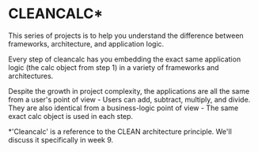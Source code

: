 # CLEANCALC*

This series of projects is to help you understand the difference between frameworks, architecture, and application logic.  
  
Every step of cleancalc has you embedding the exact same application logic (the calc object from step 1) in a variety of frameworks and architectures.  
  
Despite the growth in project complexity, the applications are all the same from a user's point of view -  Users can add, subtract, multiply, and divide.  They are also identical from a business-logic point of view -  The same exact calc object is used in each step.
  

*'Cleancalc' is a reference to the CLEAN architecture principle.  We'll discuss it specifically in week 9.